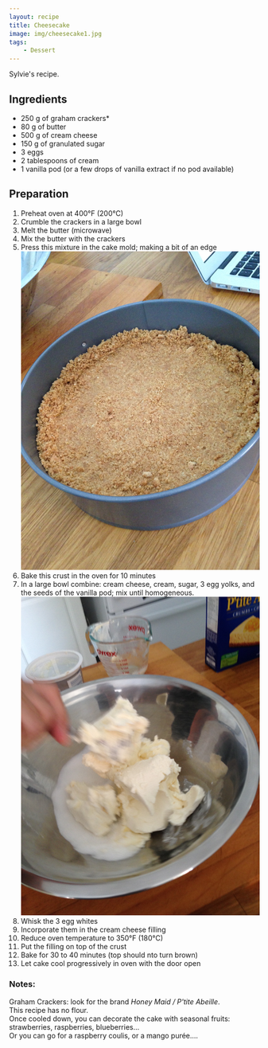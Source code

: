 ```yaml
---
layout: recipe
title: Cheesecake
image: img/cheesecake1.jpg  
tags:
    - Dessert
---
```

Sylvie's recipe.

## Ingredients
* 250 g of graham crackers*
* 80 g of butter
* 500 g of cream cheese
* 150 g of granulated sugar
* 3 eggs
* 2 tablespoons of cream
* 1 vanilla pod (or a few drops of vanilla extract if no pod available)

## Preparation
1. Preheat oven at 400&deg;F (200&deg;C)
2. Crumble the crackers in a large bowl
3. Melt the butter (microwave)
4. Mix the butter with the crackers
5. Press this mixture in the cake mold; making a bit of an edge  
![image2](img/cheesecake2.jpg)
6. Bake this crust in the oven for 10 minutes
7. In a large bowl combine: cream cheese, cream, sugar, 3 egg yolks, and the seeds of the vanilla pod; mix until homogeneous.
![image3](img/cheesecake3.jpg)
8. Whisk the 3 egg whites
9. Incorporate them in the cream cheese filling
10. Reduce oven temperature to 350&deg;F (180&deg;C)
11. Put the filling on top of the crust
12. Bake for 30 to 40 minutes (top should nto turn brown)
13. Let cake cool progressively in oven with the door open

### Notes:
Graham Crackers: look for the brand _Honey Maid / P'tite Abeille_.  
This recipe has no flour.  
Once cooled down, you can decorate the cake with seasonal fruits: strawberries, raspberries, blueberries...  
Or you can go for a raspberry coulis, or  a mango purée....
